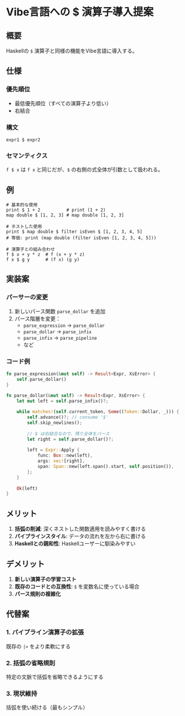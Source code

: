 # Vibe言語への $ 演算子導入提案

## 概要
Haskellの `$` 演算子と同様の機能をVibe言語に導入する。

## 仕様

### 優先順位
- 最低優先順位（すべての演算子より低い）
- 右結合

### 構文
```
expr1 $ expr2
```

### セマンティクス
`f $ x` は `f x` と同じだが、`$` の右側の式全体が引数として扱われる。

## 例

```vibe
# 基本的な使用
print $ 1 + 2          # print (1 + 2)
map double $ [1, 2, 3] # map double [1, 2, 3]

# ネストした使用
print $ map double $ filter isEven $ [1, 2, 3, 4, 5]
# 等価: print (map double (filter isEven [1, 2, 3, 4, 5]))

# 演算子との組み合わせ
f $ x + y * z  # f (x + y * z)
f x $ g y      # (f x) (g y)
```

## 実装案

### パーサーの変更

1. 新しいパース関数 `parse_dollar` を追加
2. パース階層を変更：
   - `parse_expression` → `parse_dollar`
   - `parse_dollar` → `parse_infix`
   - `parse_infix` → `parse_pipeline`
   - など

### コード例
```rust
fn parse_expression(&mut self) -> Result<Expr, XsError> {
    self.parse_dollar()
}

fn parse_dollar(&mut self) -> Result<Expr, XsError> {
    let mut left = self.parse_infix()?;
    
    while matches!(self.current_token, Some((Token::Dollar, _))) {
        self.advance()?; // consume '$'
        self.skip_newlines();
        
        // $ は右結合なので、残り全体をパース
        let right = self.parse_dollar()?;
        
        left = Expr::Apply {
            func: Box::new(left),
            args: vec![right],
            span: Span::new(left.span().start, self.position()),
        };
    }
    
    Ok(left)
}
```

## メリット

1. **括弧の削減**: 深くネストした関数適用を読みやすく書ける
2. **パイプラインスタイル**: データの流れを左から右に書ける
3. **Haskellとの親和性**: Haskellユーザーに馴染みやすい

## デメリット

1. **新しい演算子の学習コスト**
2. **既存のコードとの互換性**: `$` を変数名に使っている場合
3. **パース規則の複雑化**

## 代替案

### 1. パイプライン演算子の拡張
既存の `|>` をより柔軟にする

### 2. 括弧の省略規則
特定の文脈で括弧を省略できるようにする

### 3. 現状維持
括弧を使い続ける（最もシンプル）